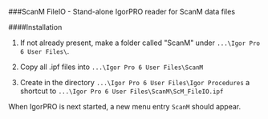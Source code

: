 ###ScanM FileIO - Stand-alone IgorPRO reader for ScanM data files

####Installation

1. If not already present, make a folder called "ScanM" under ``...\Igor Pro 6 User Files\``.

2. Copy all .ipf files into ``...\Igor Pro 6 User Files\ScanM``

3. Create in the directory ``...\Igor Pro 6 User Files\Igor Procedures`` a shortcut to ``...\Igor Pro 6 User Files\ScanM\ScM_FileIO.ipf``

When IgorPRO is next started, a new menu entry ``ScanM`` should appear.
